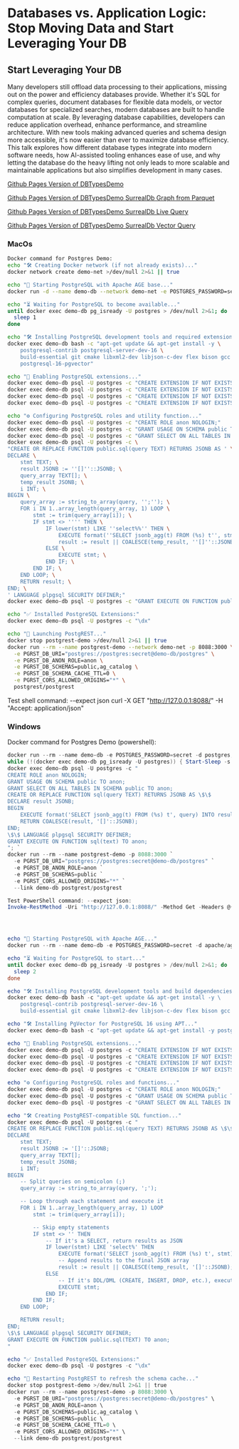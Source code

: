 # Databases vs. Application Logic: Stop Moving Data and Start Leveraging Your DB
## Start Leveraging Your DB
Many developers still offload data processing to their applications, missing out on the power and efficiency databases provide. Whether it's SQL for complex queries, document databases for flexible data models, or vector databases for specialized searches, modern databases are built to handle computation at scale. By leveraging database capabilities, developers can reduce application overhead, enhance performance, and streamline architecture. With new tools making advanced queries and schema design more accessible, it's now easier than ever to maximize database efficiency. This talk explores how different database types integrate into modern software needs, how AI-assisted tooling enhances ease of use, and why letting the database do the heavy lifting not only leads to more scalable and maintainable applications but also simplifies development in many cases.

[Github Pages Version of DBTypesDemo](https://glcapps.github.io/DBTypesDemo/)

[Github Pages Version of DBTypesDemo SurrealDb Graph from Parquet](https://glcapps.github.io/DBTypesDemo/surrealdbgraphfromparquet.html)

[Github Pages Version of DBTypesDemo SurrealDb Live Query](https://glcapps.github.io/DBTypesDemo/surrealdbwasmlivequery.html)

[Github Pages Version of DBTypesDemo SurrealDb Vector Query](https://glcapps.github.io/DBTypesDemo/surrealdbwasm.html)

### MacOs
```bash
Docker command for Postgres Demo:
echo "🛠️ Creating Docker network (if not already exists)..."
docker network create demo-net >/dev/null 2>&1 || true

echo "🚀 Starting PostgreSQL with Apache AGE base..."
docker run -d --name demo-db --network demo-net -e POSTGRES_PASSWORD=secret apache/age

echo "⏳ Waiting for PostgreSQL to become available..."
until docker exec demo-db pg_isready -U postgres > /dev/null 2>&1; do
  sleep 1
done

echo "🛠️ Installing PostgreSQL development tools and required extensions..."
docker exec demo-db bash -c "apt-get update && apt-get install -y \
    postgresql-contrib postgresql-server-dev-16 \
    build-essential git cmake libxml2-dev libjson-c-dev flex bison gcc clang \
    postgresql-16-pgvector"

echo "🔌 Enabling PostgreSQL extensions..."
docker exec demo-db psql -U postgres -c "CREATE EXTENSION IF NOT EXISTS age;"
docker exec demo-db psql -U postgres -c "CREATE EXTENSION IF NOT EXISTS vector;"
docker exec demo-db psql -U postgres -c "CREATE EXTENSION IF NOT EXISTS xml2;"
docker exec demo-db psql -U postgres -c "CREATE EXTENSION IF NOT EXISTS cube;"

echo "⚙️ Configuring PostgreSQL roles and utility function..."
docker exec demo-db psql -U postgres -c "CREATE ROLE anon NOLOGIN;"
docker exec demo-db psql -U postgres -c "GRANT USAGE ON SCHEMA public TO anon;"
docker exec demo-db psql -U postgres -c "GRANT SELECT ON ALL TABLES IN SCHEMA public TO anon;"
docker exec demo-db psql -U postgres -c \
"CREATE OR REPLACE FUNCTION public.sql(query TEXT) RETURNS JSONB AS ' \
DECLARE \
    stmt TEXT; \
    result JSONB := ''[]''::JSONB; \
    query_array TEXT[]; \
    temp_result JSONB; \
    i INT; \
BEGIN \
    query_array := string_to_array(query, '';''); \
    FOR i IN 1..array_length(query_array, 1) LOOP \
        stmt := trim(query_array[i]); \
        IF stmt <> '''' THEN \
            IF lower(stmt) LIKE ''select%%'' THEN \
                EXECUTE format(''SELECT jsonb_agg(t) FROM (%s) t'', stmt) INTO temp_result; \
                result := result || COALESCE(temp_result, ''[]''::JSONB); \
            ELSE \
                EXECUTE stmt; \
            END IF; \
        END IF; \
    END LOOP; \
    RETURN result; \
END; \
' LANGUAGE plpgsql SECURITY DEFINER;"
docker exec demo-db psql -U postgres -c "GRANT EXECUTE ON FUNCTION public.sql(TEXT) TO anon;"

echo "✅ Installed PostgreSQL Extensions:"
docker exec demo-db psql -U postgres -c "\dx"

echo "🚀 Launching PostgREST..."
docker stop postgrest-demo >/dev/null 2>&1 || true
docker run --rm --name postgrest-demo --network demo-net -p 8088:3000 \
  -e PGRST_DB_URI="postgres://postgres:secret@demo-db/postgres" \
  -e PGRST_DB_ANON_ROLE=anon \
  -e PGRST_DB_SCHEMAS=public,ag_catalog \
  -e PGRST_DB_SCHEMA_CACHE_TTL=0 \
  -e PGRST_CORS_ALLOWED_ORIGINS="*" \
  postgrest/postgrest
```
Test shell command: --expect json
  curl -X GET "http://127.0.0.1:8088/" -H "Accept: application/json"

### Windows
Docker command for Postgres Demo (powershell):
```powershell
docker run --rm --name demo-db -e POSTGRES_PASSWORD=secret -d postgres; `
while (!(docker exec demo-db pg_isready -U postgres)) { Start-Sleep -s 1 }; `
docker exec demo-db psql -U postgres -c "
CREATE ROLE anon NOLOGIN;
GRANT USAGE ON SCHEMA public TO anon;
GRANT SELECT ON ALL TABLES IN SCHEMA public TO anon;
CREATE OR REPLACE FUNCTION sql(query TEXT) RETURNS JSONB AS \$\$
DECLARE result JSONB;
BEGIN
    EXECUTE format('SELECT jsonb_agg(t) FROM (%s) t', query) INTO result;
    RETURN COALESCE(result, '[]'::JSONB);
END;
\$\$ LANGUAGE plpgsql SECURITY DEFINER;
GRANT EXECUTE ON FUNCTION sql(text) TO anon;
"; `
docker run --rm --name postgrest-demo -p 8088:3000 `
  -e PGRST_DB_URI="postgres://postgres:secret@demo-db/postgres" `
  -e PGRST_DB_ANON_ROLE=anon `
  -e PGRST_DB_SCHEMAS=public `
  -e PGRST_CORS_ALLOWED_ORIGINS="*" `
  --link demo-db postgrest/postgrest

Test PowerShell command: --expect json:
Invoke-RestMethod -Uri "http://127.0.0.1:8088/" -Method Get -Headers @{"Accept"="application/json"}




echo "🚀 Starting PostgreSQL with Apache AGE..."
docker run --rm --name demo-db -e POSTGRES_PASSWORD=secret -d apache/age

echo "⏳ Waiting for PostgreSQL to start..."
until docker exec demo-db pg_isready -U postgres > /dev/null 2>&1; do
  sleep 2
done

echo "🛠️ Installing PostgreSQL development tools and build dependencies..."
docker exec demo-db bash -c "apt-get update && apt-get install -y \
    postgresql-contrib postgresql-server-dev-16 \
    build-essential git cmake libxml2-dev libjson-c-dev flex bison gcc clang"

echo "🛠️ Installing PgVector for PostgreSQL 16 using APT..."
docker exec demo-db bash -c "apt-get update && apt-get install -y postgresql-16-pgvector"

echo "🔌 Enabling PostgreSQL extensions..."
docker exec demo-db psql -U postgres -c "CREATE EXTENSION IF NOT EXISTS age;"
docker exec demo-db psql -U postgres -c "CREATE EXTENSION IF NOT EXISTS vector;"
docker exec demo-db psql -U postgres -c "CREATE EXTENSION IF NOT EXISTS xml2;"
docker exec demo-db psql -U postgres -c "CREATE EXTENSION IF NOT EXISTS cube;"

echo "⚙️ Configuring PostgreSQL roles and functions..."
docker exec demo-db psql -U postgres -c "CREATE ROLE anon NOLOGIN;"
docker exec demo-db psql -U postgres -c "GRANT USAGE ON SCHEMA public TO anon;"
docker exec demo-db psql -U postgres -c "GRANT SELECT ON ALL TABLES IN SCHEMA public TO anon;"

echo "🛠️ Creating PostgREST-compatible SQL function..."
docker exec demo-db psql -U postgres -c "
CREATE OR REPLACE FUNCTION public.sql(query TEXT) RETURNS JSONB AS \$\$
DECLARE
    stmt TEXT;
    result JSONB := '[]'::JSONB;
    query_array TEXT[];
    temp_result JSONB;
    i INT;
BEGIN
    -- Split queries on semicolon (;)
    query_array := string_to_array(query, ';');

    -- Loop through each statement and execute it
    FOR i IN 1..array_length(query_array, 1) LOOP
        stmt := trim(query_array[i]);

        -- Skip empty statements
        IF stmt <> '' THEN
            -- If it's a SELECT, return results as JSON
            IF lower(stmt) LIKE 'select%' THEN
                EXECUTE format('SELECT jsonb_agg(t) FROM (%s) t', stmt) INTO temp_result;
                -- Append results to the final JSON array
                result := result || COALESCE(temp_result, '[]'::JSONB);
            ELSE
                -- If it's DDL/DML (CREATE, INSERT, DROP, etc.), execute but don’t return results
                EXECUTE stmt;
            END IF;
        END IF;
    END LOOP;

    RETURN result;
END;
\$\$ LANGUAGE plpgsql SECURITY DEFINER;
GRANT EXECUTE ON FUNCTION public.sql(TEXT) TO anon;
"

echo "✅ Installed PostgreSQL Extensions:"
docker exec demo-db psql -U postgres -c "\dx"

echo "🚀 Restarting PostgREST to refresh the schema cache..."
docker stop postgrest-demo >/dev/null 2>&1 || true
docker run --rm --name postgrest-demo -p 8088:3000 \
  -e PGRST_DB_URI="postgres://postgres:secret@demo-db/postgres" \
  -e PGRST_DB_ANON_ROLE=anon \
  -e PGRST_DB_SCHEMAS=public,ag_catalog \
  -e PGRST_DB_SCHEMAS=public \
  -e PGRST_DB_SCHEMA_CACHE_TTL=0 \
  -e PGRST_CORS_ALLOWED_ORIGINS="*" \
  --link demo-db postgrest/postgrest
```
